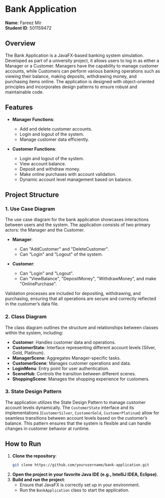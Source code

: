 # Bank Application

**Name**: Fareez Mir  
**Student ID**: 501159472  

## Overview

The Bank Application is a JavaFX-based banking system simulation. Developed as part of a university project, it allows users to log in as either a Manager or a Customer. Managers have the capability to manage customer accounts, while Customers can perform various banking operations such as viewing their balance, making deposits, withdrawing money, and purchasing items online. The application is designed with object-oriented principles and incorporates design patterns to ensure robust and maintainable code.

## Features

- **Manager Functions**: 
  - Add and delete customer accounts.
  - Login and logout of the system.
  - Manage customer data efficiently.
  
- **Customer Functions**:
  - Login and logout of the system.
  - View account balance.
  - Deposit and withdraw money.
  - Make online purchases with account validation.
  - Dynamic account level management based on balance.

## Project Structure

### 1. Use Case Diagram

The use case diagram for the bank application showcases interactions between users and the system. The application consists of two primary actors: the Manager and the Customer. 

- **Manager**: 
  - Can "AddCustomer" and "DeleteCustomer".
  - Can "Login" and "Logout" of the system.

- **Customer**: 
  - Can "Login" and "Logout".
  - Can "ViewBalance", "DepositMoney", "WithdrawMoney", and make "OnlinePurchase".

Validation processes are included for depositing, withdrawing, and purchasing, ensuring that all operations are secure and correctly reflected in the customer’s data file.

### 2. Class Diagram

The class diagram outlines the structure and relationships between classes within the system, including:

- **Customer**: Handles customer data and operations.
- **CustomerState**: Interface representing different account levels (Silver, Gold, Platinum).
- **ManagerScene**: Aggregates Manager-specific tasks.
- **CustomerScene**: Manages customer operations and data.
- **LoginMenu**: Entry point for user authentication.
- **SceneHub**: Controls the transition between different scenes.
- **ShoppingScene**: Manages the shopping experience for customers.

### 3. State Design Pattern

The application utilizes the State Design Pattern to manage customer account levels dynamically. The `CustomerState` interface and its implementations (`CustomerSilver`, `CustomerGold`, `CustomerPlatinum`) allow for seamless transitions between account levels based on the customer’s balance. This pattern ensures that the system is flexible and can handle changes in customer behavior at runtime.

## How to Run

1. **Clone the repository**:
    ```bash
    git clone https://github.com/yourusername/bank-application.git
    ```
2. **Open the project in your favorite Java IDE (e.g., IntelliJ IDEA, Eclipse)**.
3. **Build and run the project**:
    - Ensure that JavaFX is correctly set up in your environment.
    - Run the `BankApplication` class to start the application.
